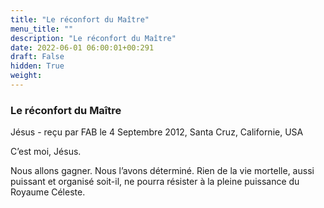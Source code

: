 ```yaml
---
title: "Le réconfort du Maître"
menu_title: ""
description: "Le réconfort du Maître"
date: 2022-06-01 06:00:01+00:291
draft: False
hidden: True
weight:
---
```

### Le réconfort du Maître

Jésus - reçu par FAB le 4 Septembre 2012, Santa Cruz, Californie, USA

C’est moi, Jésus.

Nous allons gagner. Nous l’avons déterminé. Rien de la vie mortelle, aussi puissant et organisé soit-il, ne pourra résister à la pleine puissance du Royaume Céleste.



